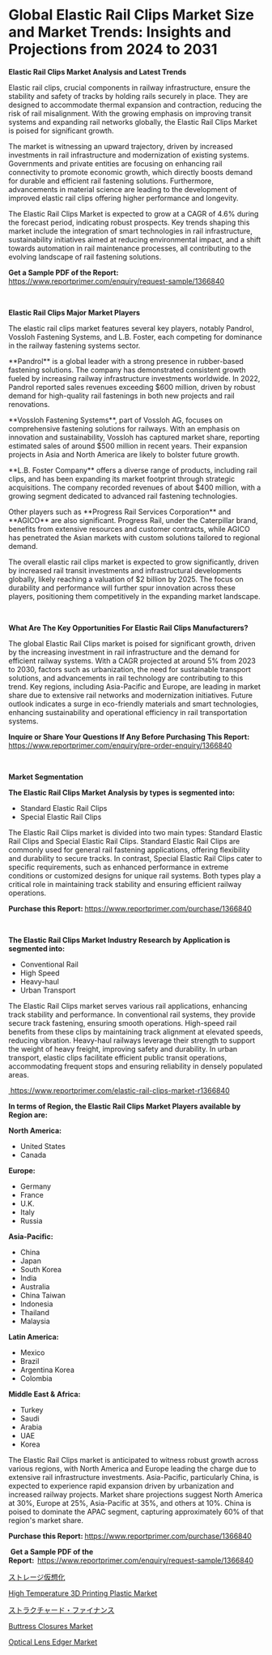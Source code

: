 <p><h1>Global Elastic Rail Clips Market Size and Market Trends: Insights and Projections from 2024 to 2031</h1></p><p><strong>Elastic Rail Clips Market Analysis and Latest Trends</strong></p>
<p><p>Elastic rail clips, crucial components in railway infrastructure, ensure the stability and safety of tracks by holding rails securely in place. They are designed to accommodate thermal expansion and contraction, reducing the risk of rail misalignment. With the growing emphasis on improving transit systems and expanding rail networks globally, the Elastic Rail Clips Market is poised for significant growth.</p><p>The market is witnessing an upward trajectory, driven by increased investments in rail infrastructure and modernization of existing systems. Governments and private entities are focusing on enhancing rail connectivity to promote economic growth, which directly boosts demand for durable and efficient rail fastening solutions. Furthermore, advancements in material science are leading to the development of improved elastic rail clips offering higher performance and longevity.</p><p>The Elastic Rail Clips Market is expected to grow at a CAGR of 4.6% during the forecast period, indicating robust prospects. Key trends shaping this market include the integration of smart technologies in rail infrastructure, sustainability initiatives aimed at reducing environmental impact, and a shift towards automation in rail maintenance processes, all contributing to the evolving landscape of rail fastening solutions.</p></p>
<p><strong>Get a Sample PDF of the Report:&nbsp;</strong> <a href="https://www.reportprimer.com/enquiry/request-sample/1366840">https://www.reportprimer.com/enquiry/request-sample/1366840</a></p>
<p>&nbsp;</p>
<p><strong>Elastic Rail Clips Major Market Players</strong></p>
<p><p>The elastic rail clips market features several key players, notably Pandrol, Vossloh Fastening Systems, and L.B. Foster, each competing for dominance in the railway fastening systems sector.</p><p>**Pandrol** is a global leader with a strong presence in rubber-based fastening solutions. The company has demonstrated consistent growth fueled by increasing railway infrastructure investments worldwide. In 2022, Pandrol reported sales revenues exceeding $600 million, driven by robust demand for high-quality rail fastenings in both new projects and rail renovations.</p><p>**Vossloh Fastening Systems**, part of Vossloh AG, focuses on comprehensive fastening solutions for railways. With an emphasis on innovation and sustainability, Vossloh has captured market share, reporting estimated sales of around $500 million in recent years. Their expansion projects in Asia and North America are likely to bolster future growth.</p><p>**L.B. Foster Company** offers a diverse range of products, including rail clips, and has been expanding its market footprint through strategic acquisitions. The company recorded revenues of about $400 million, with a growing segment dedicated to advanced rail fastening technologies. </p><p>Other players such as **Progress Rail Services Corporation** and **AGICO** are also significant. Progress Rail, under the Caterpillar brand, benefits from extensive resources and customer contracts, while AGICO has penetrated the Asian markets with custom solutions tailored to regional demand.</p><p>The overall elastic rail clips market is expected to grow significantly, driven by increased rail transit investments and infrastructural developments globally, likely reaching a valuation of $2 billion by 2025. The focus on durability and performance will further spur innovation across these players, positioning them competitively in the expanding market landscape.</p></p>
<p>&nbsp;</p>
<p><strong>What Are The Key Opportunities For Elastic Rail Clips Manufacturers?</strong></p>
<p><p>The global Elastic Rail Clips market is poised for significant growth, driven by the increasing investment in rail infrastructure and the demand for efficient railway systems. With a CAGR projected at around 5% from 2023 to 2030, factors such as urbanization, the need for sustainable transport solutions, and advancements in rail technology are contributing to this trend. Key regions, including Asia-Pacific and Europe, are leading in market share due to extensive rail networks and modernization initiatives. Future outlook indicates a surge in eco-friendly materials and smart technologies, enhancing sustainability and operational efficiency in rail transportation systems.</p></p>
<p><strong>Inquire or Share Your Questions If Any Before Purchasing This Report:</strong> <a href="https://www.reportprimer.com/enquiry/pre-order-enquiry/1366840">https://www.reportprimer.com/enquiry/pre-order-enquiry/1366840</a></p>
<p>&nbsp;</p>
<p><strong>Market Segmentation</strong></p>
<p><strong>The Elastic Rail Clips Market Analysis by types is segmented into:</strong></p>
<p><ul><li>Standard Elastic Rail Clips</li><li>Special Elastic Rail Clips</li></ul></p>
<p><p>The Elastic Rail Clips market is divided into two main types: Standard Elastic Rail Clips and Special Elastic Rail Clips. Standard Elastic Rail Clips are commonly used for general rail fastening applications, offering flexibility and durability to secure tracks. In contrast, Special Elastic Rail Clips cater to specific requirements, such as enhanced performance in extreme conditions or customized designs for unique rail systems. Both types play a critical role in maintaining track stability and ensuring efficient railway operations.</p></p>
<p><strong>Purchase this Report:&nbsp;</strong><a href="https://www.reportprimer.com/purchase/1366840">https://www.reportprimer.com/purchase/1366840</a></p>
<p>&nbsp;</p>
<p><strong>The Elastic Rail Clips Market Industry Research by Application is segmented into:</strong></p>
<p><ul><li>Conventional Rail</li><li>High Speed</li><li>Heavy-haul</li><li>Urban Transport</li></ul></p>
<p><p>The Elastic Rail Clips market serves various rail applications, enhancing track stability and performance. In conventional rail systems, they provide secure track fastening, ensuring smooth operations. High-speed rail benefits from these clips by maintaining track alignment at elevated speeds, reducing vibration. Heavy-haul railways leverage their strength to support the weight of heavy freight, improving safety and durability. In urban transport, elastic clips facilitate efficient public transit operations, accommodating frequent stops and ensuring reliability in densely populated areas.</p></p>
<p><a href="https://www.reportprimer.com/elastic-rail-clips-market-r1366840">&nbsp;https://www.reportprimer.com/elastic-rail-clips-market-r1366840</a></p>
<p><strong>In terms of Region, the Elastic Rail Clips Market Players available by Region are:</strong></p>
<p>
    <p> <strong> North America: </strong>
        <ul>
            <li>United States</li>
            <li>Canada</li>
        </ul>
        </p> 
    <p> <strong> Europe: </strong>
        <ul>
            <li>Germany</li>
            <li>France</li>
            <li>U.K.</li>
            <li>Italy</li>
            <li>Russia</li>
        </ul>
        </p> 
    <p> <strong> Asia-Pacific: </strong>
        <ul>
            <li>China</li>
            <li>Japan</li>
            <li>South Korea</li>
            <li>India</li>
            <li>Australia</li>
            <li>China Taiwan</li>
            <li>Indonesia</li>
            <li>Thailand</li>
            <li>Malaysia</li>
        </ul>
        </p> 
    <p> <strong> Latin America: </strong>
        <ul>
            <li>Mexico</li>
            <li>Brazil</li>
            <li>Argentina Korea</li>
            <li>Colombia</li>
        </ul>
        </p> 
    <p> <strong> Middle East & Africa: </strong>
        <ul>
            <li>Turkey</li>
            <li>Saudi</li>
            <li>Arabia</li>
            <li>UAE</li>
            <li>Korea</li>
        </ul>
    </p>
    </p>
<p><p>The Elastic Rail Clips market is anticipated to witness robust growth across various regions, with North America and Europe leading the charge due to extensive rail infrastructure investments. Asia-Pacific, particularly China, is expected to experience rapid expansion driven by urbanization and increased railway projects. Market share projections suggest North America at 30%, Europe at 25%, Asia-Pacific at 35%, and others at 10%. China is poised to dominate the APAC segment, capturing approximately 60% of that region's market share.</p></p>
<p><strong>Purchase this Report: </strong><a href="https://www.reportprimer.com/purchase/1366840">https://www.reportprimer.com/purchase/1366840</a></p>
<p>&nbsp;<strong>Get a Sample PDF of the Report:&nbsp;&nbsp;</strong><a href="https://www.reportprimer.com/enquiry/request-sample/1366840">https://www.reportprimer.com/enquiry/request-sample/1366840</a></p>
<p><strong></strong></p>
<p><p><a href="https://medium.com/@hopperjosue14/%E3%82%B0%E3%83%AD%E3%83%BC%E3%83%90%E3%83%AB%E3%82%B9%E3%83%88%E3%83%AC%E3%83%BC%E3%82%B8%E4%BB%AE%E6%83%B3%E5%8C%96%E5%B8%82%E5%A0%B4-%E3%83%88%E3%83%AC%E3%83%B3%E3%83%89%E5%88%86%E6%9E%90%E3%81%A8%E5%B0%86%E6%9D%A5%E3%81%AE%E6%88%90%E9%95%B7%E5%B1%95%E6%9C%9B-2024-2031-064631621a5a">ストレージ仮想化</a></p><p><a href="https://issuu.com/reportprime-2/docs/high-temperature-3d-printing-plasti_65a4876c8b23f2">High Temperature 3D Printing Plastic Market</a></p><p><a href="https://medium.com/@hopperjosue14/%E6%A7%8B%E9%80%A0%E5%8C%96%E3%83%95%E3%82%A1%E3%82%A4%E3%83%8A%E3%83%B3%E3%82%B9%E5%B8%82%E5%A0%B4%E8%AA%BF%E6%9F%BB%E3%83%AC%E3%83%9D%E3%83%BC%E3%83%88-2031%E5%B9%B4%E3%81%BE%E3%81%A7%E3%81%AE%E5%B8%82%E5%A0%B4%E8%A6%8F%E6%A8%A1%E3%81%A8%E5%8F%8E%E7%9B%8A%E5%88%86%E6%9E%90%E3%82%92%E6%8E%A2%E3%82%8B-162%E3%83%9A%E3%83%BC%E3%82%B8%E3%81%AE%E3%83%AC%E3%83%9D%E3%83%BC%E3%83%88%E3%81%A711-7-%E3%81%AEcagr%E3%82%92%E3%82%AB%E3%83%90%E3%83%BC%E3%81%97%E3%81%A6%E3%81%84%E3%81%BE%E3%81%99-ee9f852ee687">ストラクチャード・ファイナンス</a></p><p><a href="https://issuu.com/reportprime-2/docs/buttress-closures-market-size-2030._48402c1b148d4b">Buttress Closures Market</a></p><p><a href="https://www.linkedin.com/pulse/global-optical-lens-edger-market-size-trends-analysis-syz8e?trackingId=PUHRZDryTHCjAQMZ9%2F285g%3D%3D">Optical Lens Edger Market</a></p></p>